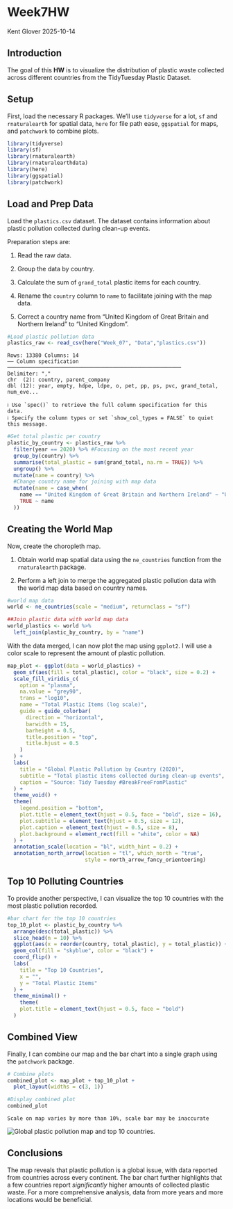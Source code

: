 # Week7HW
Kent Glover
2025-10-14

## Introduction

The goal of this **HW** is to visualize the distribution of plastic
waste collected across different countries from the TidyTuesday Plastic
Dataset.

## Setup

First, load the necessary R packages. We’ll use `tidyverse` for a lot,
`sf` and `rnaturalearth` for spatial data, `here` for file path ease,
`ggspatial` for maps, and `patchwork` to combine plots.

``` r
library(tidyverse)
library(sf)
library(rnaturalearth)
library(rnaturalearthdata)
library(here)
library(ggspatial)
library(patchwork)
```

## Load and Prep Data

Load the `plastics.csv` dataset. The dataset contains information about
plastic pollution collected during clean-up events.

Preparation steps are:

1.  Read the raw data.

2.  Group the data by country.

3.  Calculate the sum of `grand_total` plastic items for each country.

4.  Rename the `country` column to `name` to facilitate joining with the
    map data.

5.  Correct a country name from “United Kingdom of Great Britain and
    Northern Ireland” to “United Kingdom”.

``` r
#Load plastic pollution data
plastics_raw <- read_csv(here("Week_07", "Data","plastics.csv"))
```

    Rows: 13380 Columns: 14
    ── Column specification ────────────────────────────────────────────────────────
    Delimiter: ","
    chr  (2): country, parent_company
    dbl (12): year, empty, hdpe, ldpe, o, pet, pp, ps, pvc, grand_total, num_eve...

    ℹ Use `spec()` to retrieve the full column specification for this data.
    ℹ Specify the column types or set `show_col_types = FALSE` to quiet this message.

``` r
#Get total plastic per country
plastic_by_country <- plastics_raw %>%
  filter(year == 2020) %>% #Focusing on the most recent year
  group_by(country) %>%
  summarise(total_plastic = sum(grand_total, na.rm = TRUE)) %>%
  ungroup() %>%
  mutate(name = country) %>% 
  #Change country name for joining with map data
  mutate(name = case_when(
    name == "United Kingdom of Great Britain and Northern Ireland" ~ "United Kingdom",
    TRUE ~ name
  ))
```

## Creating the World Map

Now, create the choropleth map.

1.  Obtain world map spatial data using the `ne_countries` function from
    the `rnaturalearth` package.

2.  Perform a left join to merge the aggregated plastic pollution data
    with the world map data based on country names.

``` r
#world map data
world <- ne_countries(scale = "medium", returnclass = "sf")

##Join plastic data with world map data
world_plastics <- world %>%
  left_join(plastic_by_country, by = "name")
```

With the data merged, I can now plot the map using `ggplot2`. I will use
a color scale to represent the amount of plastic pollution.

``` r
map_plot <- ggplot(data = world_plastics) +
  geom_sf(aes(fill = total_plastic), color = "black", size = 0.2) +
  scale_fill_viridis_c(
    option = "plasma", 
    na.value = "grey90", 
    trans = "log10",
    name = "Total Plastic Items (log scale)",
    guide = guide_colorbar(
      direction = "horizontal",
      barwidth = 15,
      barheight = 0.5,
      title.position = "top",
      title.hjust = 0.5
    )
  ) +
  labs(
    title = "Global Plastic Pollution by Country (2020)",
    subtitle = "Total plastic items collected during clean-up events",
    caption = "Source: Tidy Tuesday #BreakFreeFromPlastic"
  ) +
  theme_void() +
  theme(
    legend.position = "bottom",
    plot.title = element_text(hjust = 0.5, face = "bold", size = 16),
    plot.subtitle = element_text(hjust = 0.5, size = 12),
    plot.caption = element_text(hjust = 0.5, size = 8),
    plot.background = element_rect(fill = "white", color = NA)
  ) +
  annotation_scale(location = "bl", width_hint = 0.2) +
  annotation_north_arrow(location = "tl", which_north = "true", 
                         style = north_arrow_fancy_orienteering)
```

## Top 10 Polluting Countries

To provide another perspective, I can visualize the top 10 countries
with the most plastic pollution recorded.

``` r
#bar chart for the top 10 countries
top_10_plot <- plastic_by_country %>%
  arrange(desc(total_plastic)) %>%
  slice_head(n = 10) %>%
  ggplot(aes(x = reorder(country, total_plastic), y = total_plastic)) +
  geom_col(fill = "skyblue", color = "black") +
  coord_flip() +
  labs(
    title = "Top 10 Countries",
    x = "",
    y = "Total Plastic Items"
  ) +
  theme_minimal() +
    theme(
    plot.title = element_text(hjust = 0.5, face = "bold")
  )
```

## Combined View

Finally, I can combine our map and the bar chart into a single graph
using the `patchwork` package.

``` r
# Combine plots
combined_plot <- map_plot + top_10_plot +
  plot_layout(widths = c(3, 1))

#Display combined plot
combined_plot
```

    Scale on map varies by more than 10%, scale bar may be inaccurate

![Global plastic pollution map and top 10
countries.](Week7HW_files/figure-commonmark/combined-plot-1.png)

## Conclusions

The map reveals that plastic pollution is a global issue, with data
reported from countries across every continent. The bar chart further
highlights that a few countries report *significantly* higher amounts of
collected plastic waste. For a more comprehensive analysis, data from
more years and more locations would be beneficial.
